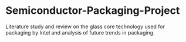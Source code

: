 # Semiconductor-Packaging-Project
Literature study and review on the glass core technology used for packaging by Intel and analysis of future trends in packaging.

